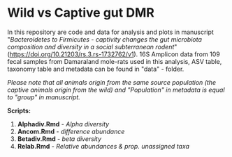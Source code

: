 # Wild vs Captive gut DMR

In this repository are code and data for analysis and plots in manuscript "*Bacteroidetes to Firmicutes - captivity changes the gut microbiota composition and diversity in a social subterranean 
rodent*" (https://doi.org/10.21203/rs.3.rs-1732762/v1). 16S Amplicon data from 109 fecal samples from Damaraland mole-rats used in this analysis, ASV table, taxonomy table and metadata can be found in "data" - folder.


*Please note that all animals origin from the same source population (the captive animals origin from the wild) and "Population" in metadata is equal to "group" in manuscript.*


**Scripts:**

1) **Alphadiv.Rmd** - *Alpha diversity*
2) **Ancom.Rmd** - *difference abundance*
3) **Betadiv.Rmd** - *beta diversity* 
4) **Relab.Rmd** - *Relative abundances & prop. unassigned taxa*

